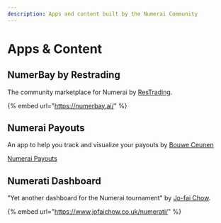 ```yaml
---
description: Apps and content built by the Numerai Community
---
```


# Apps & Content

## **NumerBay by Restrading**

The community marketplace for Numerai by [ResTrading](https://twitter.com/Res\_dot\_Trading).

{% embed url="https://numerbay.ai/" %}

## **Numerai Payouts**

An app to help you track and visualize your payouts by [Bouwe Ceunen](https://twitter.com/BouweCeunen)

[Numerai Payouts](https://numeraipayouts.com/)

## Numerati Dashboard

"Yet another dashboard for the Numerai tournament" by [Jo-fai Chow](https://twitter.com/matlabulous).

{% embed url="https://www.jofaichow.co.uk/numerati/" %}
